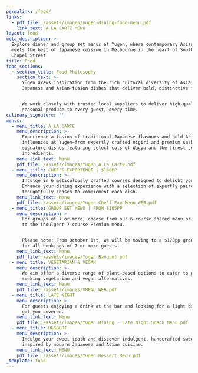 ```yaml
---
permalink: /food/
links:
  - pdf_file: /assets/images/yugen-dining-food-menu.pdf
    link_text: A LA CARTE MENU
layout: food
meta_description: >-
  Explore dinner and group set menus at Yugen, where contemporary Asian fusion
  meets the best of Japanese cuisine in Melbourne in the heart of South Yarra on
  Chapel Street
title: Food
food_sections:
  - section_title: Food Philosophy
    section_text: >-
      Yūgen draws inspiration from the rich cultural diversity of Asia, with
      Japanese and Asian-fusion dishes that deliver bold, distinctive flavours. 


      We work closely with trusted local suppliers to deliver high-quality,
      seasonal produce to every guest, every time.
culinary_signature: ''
menus:
  - menu_title: À LA CARTE
    menu_description: >-
      Experience a fusion of traditional Japanese flavours and bold Asian
      influences at Yugen—from expertly crafted nigiri and premium sashimi, to
      signature dishes featuring select cuts of Wagyu and the finest seasonal
      ingredients.
    menu_link_text: Menu
    pdf_file: /assets/images/Yugen_A La Carte.pdf
  - menu_title: CHEF'S EXPERIENCE | $180PP
    menu_description: >-
      Indulge in 6 meticulously crafted courses designed to delight your palate.
      Enhance your dining experience with a selection of expertly paired wines,
      thoughtfully chosen to complement each dish.
    menu_link_text: Menu
    pdf_file: /assets/images/Yugen Che'f Exp Menu_WEB.pdf
  - menu_title: GROUP SET MENU | FROM $165PP
    menu_description: >
      For groups of 7 or more, choose from our 6-course shared menu or upgrade
      to the indulgent 7-course Premium menu.


      Please note: From October 1st, we will be moving to a $170pp group menu
      for all bookings of 7 or more guests.
    menu_link_text: Menu
    pdf_file: /assets/images/Yugen Banquet.pdf
  - menu_title: VEGETARIAN & VEGAN
    menu_description: >-
      We aim offer a diverse range of plant-based options to cater to guests
      seeking vegetarian and vegan alternatives.
    menu_link_text: Menu
    pdf_file: /assets/images/VMENU_WEB.pdf
  - menu_title: LATE NIGHT
    menu_description: >-
      For guests enjoying a drink at the bar and looking for a light bite, we’ve
      got you covered.
    menu_link_text: Menu
    pdf_file: /assets/images/Yugen Dining - Late Night Snack Menu.pdf
  - menu_title: DESSERT
    menu_description: >-
      Indulge your sweet tooth and discover indulgent, handcrafted sweets
      inspired by modern Japanese and Asian cuisine.
    menu_link_text: MENU
    pdf_file: /assets/images/Yugen Dessert Menu.pdf
_template: food
---
```


